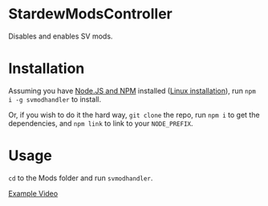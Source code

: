 # StardewModsController
 Disables and enables SV mods.

# Installation

Assuming you have [Node.JS and NPM](https://nodejs.org/en/download/) installed ([Linux installation](https://fossbytes.com/how-to-install-nodejs-on-linu/)), run `npm i -g svmodhandler` to install.

Or, if you wish to do it the hard way, `git clone` the repo, run `npm i` to get the dependencies, and `npm link` to link to your `NODE_PREFIX`.

# Usage

`cd` to the Mods folder and run `svmodhandler`.

[Example Video](https://asciinema.org/a/IRPK1Bi1YSoJpeO5XsOQSgyTM)
